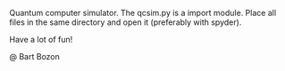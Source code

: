 Quantum computer simulator. The qcsim.py is a import module. Place all files in the same directory and open it (preferably with spyder).

Have a lot of fun!

@ Bart Bozon
